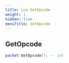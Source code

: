 ```yaml
---
title: Lua GetOpcode
weight: 1
hidden: true
menuTitle: GetOpcode
---
```

## GetOpcode
```lua
packet:GetOpcode(); -- int
```